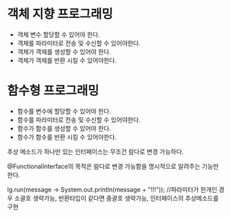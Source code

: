 # 객체 지향 프로그래밍

* 객체 변수 할당할 수 있어야 한다. 
* 객체를 파라미터로 전송 및 수신할 수 있어야한다.
* 객체가 객체를 생성할 수 있어야 한다.
* 객체가 객체를 반환 시킬 수 있어야한다.

# 함수형 프로그래밍 

* 함수를 변수에 할당할 수 있어야 한다.
* 함수를 파라미터로 전송 및 수신할 수 있어야한다.
* 함수가 함수를 생성할 수 있어야 한다.
* 함수가 함수를 반환 시킬 수 있어야한다.

추상 메소드가 하나만 있는 인터페이스는 무조건 람다로 변경 가능하다.

@FunctionalInterface의 목적은 람다로 변경 가능함을 명시적으로 알려주는 기능만 한다.

lg.run(message -> System.out.println(message + "!!!")); //파라미터가 한개인 경우 소괄호 생략가능, 반환타입이 같다면 중괄호 생략가능, 인터페이스의 추상메소드를 구현
